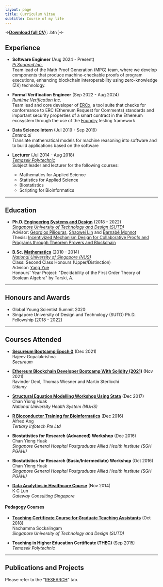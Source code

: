 ```yaml
---
layout: page
title: Curriculum Vitae
subtitle: Course of my life
---
```


->[**Download full CV**](documents/Jin_Xing_Lim_CV_20240801.pdf){: .btn }<-

## Experience

- **Software Engineer** (Aug 2024 - Present)    
  [*Pi Squared Inc.*](https://pi2.network/)    
    Team lead of the Math Proof Generation (MPG) team, where we develop components that produce machine-checkable proofs of program executions, enhancing blockchain interoperability using zero-knowledge (ZK) technology.

- **Formal Verification Engineer** (Sep 2022 - Aug 2024)    
  [*Runtime Verification Inc.*](https://runtimeverification.com/)    
  Team lead and core developer of [ERCx](https://ercx.runtimeverification.com/), a tool suite that checks for conformance to ERC (Ethereum Request for Comments) standards and important security properties of a smart contract in the Ethereum ecosystem through the use of the [Foundry](https://book.getfoundry.sh/) testing framework
  
  
- **Data Science Intern** (Jul 2019 - Sep 2019)    
  *Entend.ai*    
  Translate mathematical models for machine reasoning into software and to build applications based on the software

- **Lecturer** (Jul 2014 - Aug 2018)     
  [*Temasek Polytechnic*](https://www.tp.edu.sg/)    
  Subject leader and lecturer for the following courses:
  - Mathematics for Applied Science
  - Statistics for Applied Science 
  - Biostatistics
  - Scripting for Bioinformatics

---

## Education

- **Ph.D. [Engineering Systems and Design](https://esd.sutd.edu.sg/)** (2018 - 2022)    
  [*Singapore University of Technology and Design (SUTD)*](https://sutd.edu.sg/)    
  Advisor: [Georgios Piliouras](https://people.sutd.edu.sg/~georgios/), [Shaowei Lin](https://shaoweilin.github.io/) and [Barnabé Monnot](https://barnabemonnot.com/)   
  Thesis: [Incentivized Mechanism Design for Collaborative Proofs and Programs through Theorem Provers and Blockchain](https://library.sutd.edu.sg/SUTDArchives/downloadfile.aspx?file=609b172a-7fce-4a9c-8a26-cf29e4e98d03)
  
- **B.Sc. [Mathematics](https://www.math.nus.edu.sg/)** (2010 - 2014)    
  [*National University of Singapore (NUS)*](https://www.nus.edu.sg/)    
  Class: Second Class Honours (Upper/Distinction)    
  Advisor: [Yang Yue](https://discovery.nus.edu.sg/463-yue-yang)    
  Honours' Year Project: "Decidability of the First Order Theory of Boolean Algebra" by Tarski, A.

---

## Honours and Awards

- Global Young Scientist Summit 2020
- Singapore University of Design and Technology (SUTD) Ph.D. Fellowship (2018 - 2022)

---

## Courses Attended

- [**Secureum Bootcamp Epoch 0**](https://secureum.substack.com/p/secureum-bootcamp-for-smart-contract) (Dec 2021)  
  Rajeev Gopalakrishna    
  *Secureum*

- [**Ethereum Blockchain Developer Bootcamp With Solidity (2021)**](https://www.udemy.com/course/blockchain-developer/) (Nov 2021)  
  Ravinder Deol, Thomas Wiesner and Martin Sterlicchi    
  *Udemy*
  
- [**Structural Equation Modelling Workshop Using Stata**](https://medicine.nus.edu.sg/rsu/wp-content/uploads/sites/15/2020/03/SEM_Dec2017.pdf) (Dec 2017)    
  Chan Yiong Huak    
  *National University Health System (NUHS)*    
  
- [**R Bioconductor Training for Bioinformatics**](https://www.tertiarycourses.com.sg/r-bioconductor-training-bioinformatics.html) (Dec 2016)    
  Alfred Ang    
  *Tertiary Infotech Pte Ltd*    
  
- **Biostatistics for Research (Advanced) Workshop** (Dec 2016)    
  Chan Yiong Huak    
  *Singapore General Hospital Postgraduate Allied Health Institute (SGH PGAHI)*    
  
- **Biostatistics for Research (Basic/Intermediate) Workshop** (Oct 2016)    
  Chan Yiong Huak    
  *Singapore General Hospital Postgraduate Allied Health Institute (SGH PGAHI)*    

- [**Data Analytics in Healthcare Course**](http://gatewaypl.com/gw/courses/dahc/) (Nov 2014)    
  K C Lun    
  *Gateway Consulting Singapore*
  
#### Pedagogy Courses

- [**Teaching Certificate Course for Graduate Teaching Assistants**](https://www.sutd.edu.sg/learningsciences/Teaching/Pedagogical-workshops-for-Graduate-Teaching-Assist) (Oct 2018)    
  Nachamma Sockalingam    
  *Singapore University of Technology and Design (SUTD)*    
  
- **Teaching in Higher Education Certificate (THEC)** (Sep 2015)    
  *Temasek Polytechnic*    
  
---

## Publications and Projects

Please refer to the "[RESEARCH](https://jinxinglim.github.io/research/)" tab.
